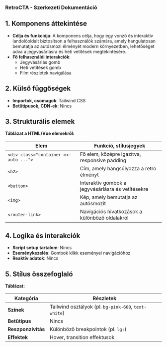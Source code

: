 ### **RetroCTA - Szerkezeti Dokumentáció**

## **1. Komponens áttekintése**

- **Célja és funkciója**: A komponens célja, hogy egy vonzó és interaktív landolóoldalt biztosítson a felhasználók számára, amely hangulatosan bemutatja az autósmozi élményét modern környezetben, lehetőséget adva a jegyvásárlásra és heti vetítések megtekintésére.
- **Fő felhasználói interakciók**:
  - Jegyvásárlás gomb
  - Heti vetítések gomb
  - Film részletek navigálása

## **2. Külső függőségek**
- **Importok, csomagok**: Tailwind CSS
- **Betűtípusok, CDN-ek**: Nincs

## **3. Strukturális elemek**
**Táblázat a HTML/Vue elemekről:**

| **Elem** | **Funkció, stílusjegyek** |
| ----------------------------------------- | ------------------------------------------------------------------- |
| `<div class="container mx-auto ...">` | Fő elem, középre igazítva, responsive padding |
| `<h2>` | Cím, amely hangsúlyozza a retro élményt |
| `<button>` | Interaktív gombok a jegyvásárlásra és vetítésekre |
| `<img>` | Kép, amely bemutatja az autósmozit |
| `<router-link>` | Navigációs hivatkozások a különböző oldalakról |

## **4. Logika és interakciók**
- **Script setup tartalom**: Nincs
- **Eseménykezelés**: Gombok klikk eseményei navigációhoz
- **Reaktív adatok**: Nincs

## **5. Stílus összefoglaló**
**Táblázat:**

| **Kategória** | **Részletek** |
| ---------------------- | --------------------------------------- |
| **Színek** | Tailwind osztályok (pl. `bg-pink-600`, `text-white`) |
| **Betűtípus** | Nincs |
| **Reszponzivitás** | Különböző breakpointok (pl. `lg:`) |
| **Effektek** | Hover, transition effektusok |